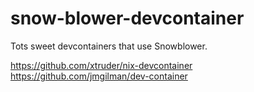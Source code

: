 # snow-blower-devcontainer

Tots sweet devcontainers that use Snowblower.

https://github.com/xtruder/nix-devcontainer
https://github.com/jmgilman/dev-container
